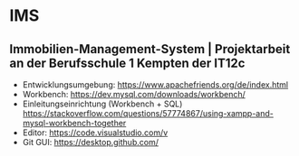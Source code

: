 # IMS
## Immobilien-Management-System | Projektarbeit an der Berufsschule 1 Kempten der IT12c

- Entwicklungsumgebung: https://www.apachefriends.org/de/index.html
- Workbench: https://dev.mysql.com/downloads/workbench/
- Einleitungseinrichtung (Workbench + SQL) https://stackoverflow.com/questions/57774867/using-xampp-and-mysql-workbench-together
- Editor: https://code.visualstudio.com/v
- Git GUI: https://desktop.github.com/
